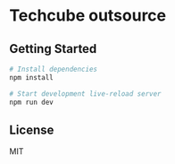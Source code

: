 Techcube outsource
==================

Getting Started
---------------

```sh
# Install dependencies
npm install

# Start development live-reload server
npm run dev
```

License
-------

MIT
